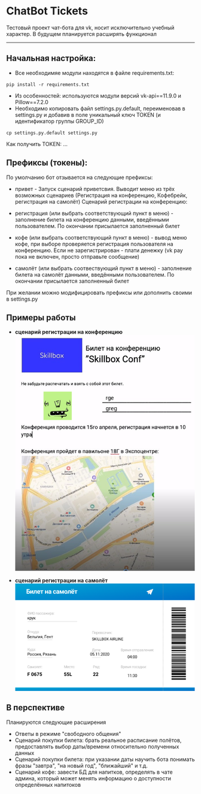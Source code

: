 # ChatBot Tickets  
Тестовый проект чат-бота для vk, носит исключительно учебный характер. В будущем планируется расширять функционал

---
## Начальная настройка:
-  Все необходимяе модули находятся в файле requirements.txt:
~~~
pip install -r requirements.txt
~~~
- Из особенностей: используются модули версий vk-api==11.9.0 и Pillow==7.2.0
- Необходимо копировать файл settings.py.default, переименовав в settings.py и добавив в поле уникальный ключ TOKEN (и идентификатор группы GROUP_ID)
~~~
cp settings.py.default settings.py
~~~
Как получить TOKEN:
...

## Префиксы (токены):
По умолчанию бот отзывается на следующие префиксы:

- привет - Запуск сценарий приветсвия. Выводит меню из трёх возможных сценариев (Регистрация на конференцию, Кофебрейк, регистрация на самолёт)
Сценарий регистрации на конференцию:
- регистрация (или выбрать соответствующий пункт в меню) - заполнение билета на конференцию данными, введёнными пользователем. По окончании присылается заполненный билет

- кофе (или выбрать соответствующий пункт в меню) - вывод меню кофе, при выборе проверяется регистрация пользователя на конференцию. Если не зарегистрирован - плати денежку (vk pay пока не включен, просто отправьте сообщение)
- самолёт (или выбрать соотвествующий пункт в меню) - заполнение билета на самолёт данными, введёнными пользователем. По окончании присылается заполненный билет

При желании можно модифицировать префиксы или дополнить своими в settings.py


## Примеры работы
- **сценарий регистрации на конференцию** 
![Image alt](https://github.com/Laztrex/Chatbots/raw/master/tickets/files/ticket_example.png)

- **сценарий регистрации на самолёт**
![Image alt](https://github.com/Laztrex/Chatbots/raw/master/tickets/files/airplane_ticket_example.png)



## В перспективе
Планируются следующие расширения 
- Ответы в режиме "свободного общения"
- Сценарий покупки билета: брать реальное расписание полётов, предоставлять выбор даты/времени относительно полученных данных
- Сценарий покупки билета: при указании даты научить бота понимать фразы "завтра", "на новый год", "ближайший" и т.д.
- Сценарий кофе: завести БД для напитков, определять в чате админа, который может менять информацию о доступности определённых напитоков
